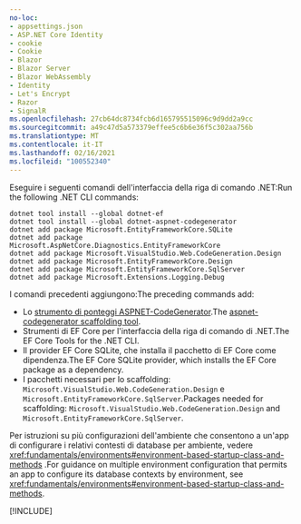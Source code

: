 ```yaml
---
no-loc:
- appsettings.json
- ASP.NET Core Identity
- cookie
- Cookie
- Blazor
- Blazor Server
- Blazor WebAssembly
- Identity
- Let's Encrypt
- Razor
- SignalR
ms.openlocfilehash: 27cb64dc8734fcb6d165795515096c9d9dd2a9cc
ms.sourcegitcommit: a49c47d5a573379effee5c6b6e36f5c302aa756b
ms.translationtype: MT
ms.contentlocale: it-IT
ms.lasthandoff: 02/16/2021
ms.locfileid: "100552340"
---
```

<span data-ttu-id="773dc-101">Eseguire i seguenti comandi dell'interfaccia della riga di comando .NET:</span><span class="sxs-lookup"><span data-stu-id="773dc-101">Run the following .NET CLI commands:</span></span>

```dotnetcli
dotnet tool install --global dotnet-ef
dotnet tool install --global dotnet-aspnet-codegenerator
dotnet add package Microsoft.EntityFrameworkCore.SQLite
dotnet add package Microsoft.AspNetCore.Diagnostics.EntityFrameworkCore
dotnet add package Microsoft.VisualStudio.Web.CodeGeneration.Design
dotnet add package Microsoft.EntityFrameworkCore.Design
dotnet add package Microsoft.EntityFrameworkCore.SqlServer
dotnet add package Microsoft.Extensions.Logging.Debug
```

<span data-ttu-id="773dc-102">I comandi precedenti aggiungono:</span><span class="sxs-lookup"><span data-stu-id="773dc-102">The preceding commands add:</span></span>

* <span data-ttu-id="773dc-103">Lo [strumento di ponteggi ASPNET-CodeGenerator](xref:fundamentals/tools/dotnet-aspnet-codegenerator).</span><span class="sxs-lookup"><span data-stu-id="773dc-103">The [aspnet-codegenerator scaffolding tool](xref:fundamentals/tools/dotnet-aspnet-codegenerator).</span></span>
* <span data-ttu-id="773dc-104">Strumenti di EF Core per l'interfaccia della riga di comando di .NET.</span><span class="sxs-lookup"><span data-stu-id="773dc-104">The EF Core Tools for the .NET CLI.</span></span>
* <span data-ttu-id="773dc-105">Il provider EF Core SQLite, che installa il pacchetto di EF Core come dipendenza.</span><span class="sxs-lookup"><span data-stu-id="773dc-105">The EF Core SQLite provider, which installs the EF Core package as a dependency.</span></span>
* <span data-ttu-id="773dc-106">I pacchetti necessari per lo scaffolding: `Microsoft.VisualStudio.Web.CodeGeneration.Design` e `Microsoft.EntityFrameworkCore.SqlServer`.</span><span class="sxs-lookup"><span data-stu-id="773dc-106">Packages needed for scaffolding: `Microsoft.VisualStudio.Web.CodeGeneration.Design` and `Microsoft.EntityFrameworkCore.SqlServer`.</span></span>

<span data-ttu-id="773dc-107">Per istruzioni su più configurazioni dell'ambiente che consentono a un'app di configurare i relativi contesti di database per ambiente, vedere <xref:fundamentals/environments#environment-based-startup-class-and-methods> .</span><span class="sxs-lookup"><span data-stu-id="773dc-107">For guidance on multiple environment configuration that permits an app to configure its database contexts by environment, see <xref:fundamentals/environments#environment-based-startup-class-and-methods>.</span></span>

[!INCLUDE[](~/includes/scaffoldTFM-5.md)]
